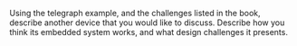 Using the telegraph example, and the challenges listed in the book, describe another device that you would like to discuss. Describe how you think its embedded system works, and what design challenges it presents.
